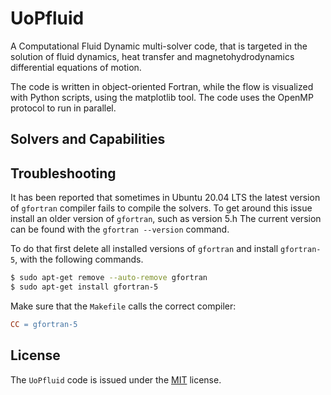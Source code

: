 # UoPfluid

A Computational Fluid Dynamic multi-solver code, that is targeted in the solution of fluid dynamics, heat transfer and magnetohydrodynamics differential equations of motion.

The code is written in object-oriented Fortran, while the flow is visualized with Python scripts, using the matplotlib tool. The code uses the OpenMP protocol to run in parallel. 

## Solvers and Capabilities




## Troubleshooting
It has been reported that sometimes in Ubuntu 20.04 LTS the latest version of `gfortran` compiler fails to compile the solvers. To get around this issue install an older version of `gfortran`, such as version 5.h The current version can be found with the `gfortran --version` command.

To do that first delete all installed versions of `gfortran` and install `gfortran-5`, with the following commands.

```bash
$ sudo apt-get remove --auto-remove gfortran
$ sudo apt-get install gfortran-5
```

Make sure that the `Makefile` calls the correct compiler:

```Makefile
CC = gfortran-5
```

## License
The `UoPfluid` code is issued under the [MIT](https://choosealicense.com/licenses/mit/) license. 